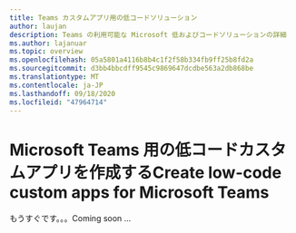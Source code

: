 ```yaml
---
title: Teams カスタムアプリ用の低コードソリューション
author: laujan
description: Teams の利用可能な Microsoft 低およびコードソリューションの詳細
ms.author: lajanuar
ms.topic: overview
ms.openlocfilehash: 05a5801a4116b8b4c1f2f58b334fb9ff25b8fd2a
ms.sourcegitcommit: d3bb4bbcdff9545c9869647dcdbe563a2db868be
ms.translationtype: MT
ms.contentlocale: ja-JP
ms.lasthandoff: 09/18/2020
ms.locfileid: "47964714"
---
```

# <a name="create-low-code-custom-apps-for-microsoft-teams"></a><span data-ttu-id="29161-103">Microsoft Teams 用の低コードカスタムアプリを作成する</span><span class="sxs-lookup"><span data-stu-id="29161-103">Create low-code custom apps for Microsoft Teams</span></span>

<span data-ttu-id="29161-104">もうすぐです。。。</span><span class="sxs-lookup"><span data-stu-id="29161-104">Coming soon ...</span></span>
